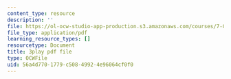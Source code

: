 ```yaml
---
content_type: resource
description: ''
file: https://ol-ocw-studio-app-production.s3.amazonaws.com/courses/7-016-introductory-biology-fall-2018/56a4d7701779c50849924e96064cf0f0_SA8dRTq3qUA.pdf
file_type: application/pdf
learning_resource_types: []
resourcetype: Document
title: 3play pdf file
type: OCWFile
uid: 56a4d770-1779-c508-4992-4e96064cf0f0
---
```

